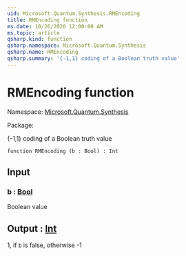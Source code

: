 ```yaml
---
uid: Microsoft.Quantum.Synthesis.RMEncoding
title: RMEncoding function
ms.date: 10/26/2020 12:00:00 AM
ms.topic: article
qsharp.kind: function
qsharp.namespace: Microsoft.Quantum.Synthesis
qsharp.name: RMEncoding
qsharp.summary: '{-1,1} coding of a Boolean truth value'
---
```


# RMEncoding function

Namespace: [Microsoft.Quantum.Synthesis](xref:Microsoft.Quantum.Synthesis)

Package: [](https://nuget.org/packages/)


{-1,1} coding of a Boolean truth value

```qsharp
function RMEncoding (b : Bool) : Int
```


## Input

### b : [Bool](xref:microsoft.quantum.lang-ref.bool)

Boolean value



## Output : [Int](xref:microsoft.quantum.lang-ref.int)

1, if `b` is false, otherwise -1